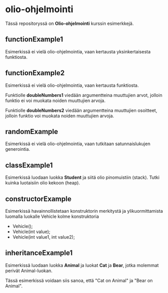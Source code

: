 # olio-ohjelmointi

Tässä repositoryssä on **Olio-ohjelmointi** kurssin esimerkkejä.

## functionExample1

Esimerkissä ei vielä olio-ohjelmointia, vaan kertausta yksinkertaisesta funktiosta.

## functionExample2

Esimerkissä ei vielä olio-ohjelmointia, vaan kertausta funktiosta. 

Funktiolle **doubleNumbers1** viedään argumentteina muuttujien arvot, jolloin funktio ei voi muokata noiden muuttujien arvoja.

Funktiolle **doubleNumbers2** viedään argumentteina muuttujien osoitteet, jolloin funktio voi muokata noiden muuttujien arvoja.

## randomExample

Esimerkissä ei vielä olio-ohjelmointia, vaan tutkitaan satunnaislukujen generointia.

## classExample1

Esimerkissä luodaan luokka **Student** ja siitä olio pinomuistiin (stack). Tutki kuinka luotaisiin olio kekoon (heap).

## constructorExample

Esimerkissä havainnollistetaan konstruktorin merkitystä ja ylikuormittamista luomalla luokalle Vehicle kolme konstruktoria
<ul>
<li>Vehicle();</li>
<li>Vehicle(int value);</li>
<li>Vehicle(int value1, int value2);</li>
</ul> 

## inheritanceExample1

Esimerkissä luodaan luokka **Animal** ja luokat **Cat** ja **Bear**, jotka molemmat perivät Animal-luokan.

Tässä esimerkissä voidaan siis sanoa, että "Cat on Animal" ja "Bear on Animal".